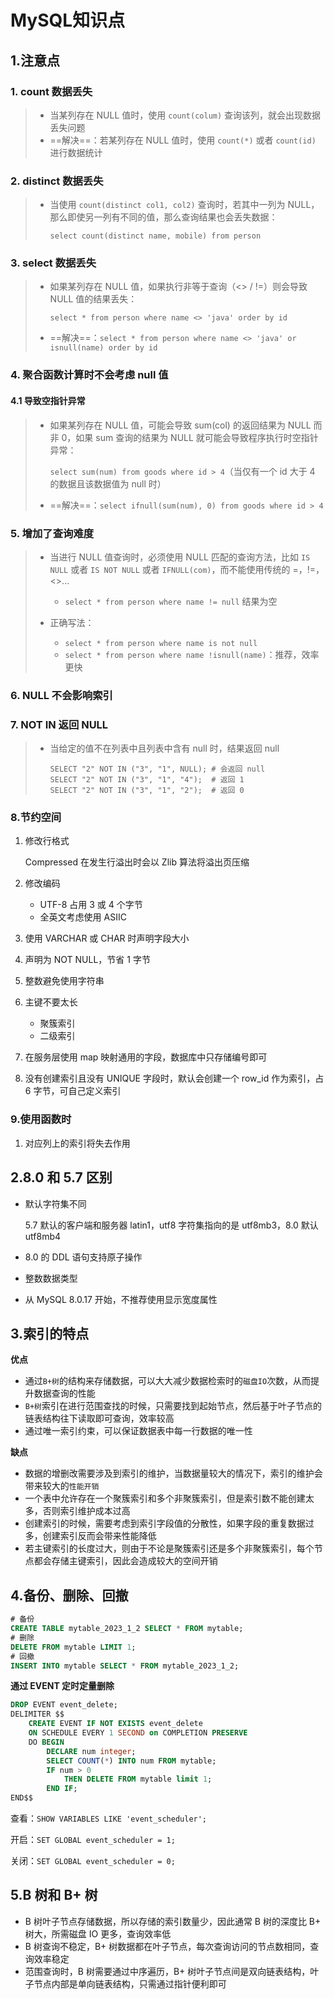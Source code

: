 # MySQL知识点

## 1.注意点

### **1. count 数据丢失**

> - 当某列存在 NULL 值时，使用 `count(colum)` 查询该列，就会出现数据丢失问题
> - ==解决==：若某列存在 NULL 值时，使用 `count(*)` 或者 `count(id)` 进行数据统计
>

### **2. distinct 数据丢失**

> - 当使用 `count(distinct col1, col2)` 查询时，若其中一列为 NULL，那么即使另一列有不同的值，那么查询结果也会丢失数据： 
>
>   `select count(distinct name, mobile) from person`
>

### **3. select 数据丢失**

> - 如果某列存在 NULL 值，如果执行非等于查询（<> / !=）则会导致 NULL 值的结果丢失：
>
>   `select * from person where name <> 'java' order by id`
>
> - ==解决==：`select * from person where name <> 'java' or isnull(name) order by id`
>

### **4. 聚合函数计算时不会考虑 null 值**

#### **4.1 导致空指针异常**

> - 如果某列存在 NULL 值，可能会导致 sum(col) 的返回结果为 NULL 而非 0，如果 sum 查询的结果为 NULL 就可能会导致程序执行时空指针异常：
>
>   `select sum(num) from goods where id > 4`（当仅有一个 id 大于 4 的数据且该数据值为 null 时）
>
> - ==解决==：`select ifnull(sum(num), 0) from goods where id > 4`
>

### **5. 增加了查询难度**

> - 当进行 NULL 值查询时，必须使用 NULL 匹配的查询方法，比如 `IS NULL` 或者 `IS NOT NULL` 或者 `IFNULL(com)`，而不能使用传统的 =，!=，<>...
>   - `select * from person where name != null` 结果为空
>
> - 正确写法：
>   - `select * from person where name is not null`
>   - `select * from person where name !isnull(name)`：推荐，效率更快
>

### **6. NULL 不会影响索引**

### **7. NOT IN 返回 NULL**

> - 当给定的值不在列表中且列表中含有 null 时，结果返回 null
>
>   ```mysql
>   SELECT "2" NOT IN ("3", "1", NULL); # 会返回 null
>   SELECT "2" NOT IN ("3", "1", "4");  # 返回 1
>   SELECT "2" NOT IN ("3", "1", "2");  # 返回 0
>   ```

### **8.节约空间**

1. 修改行格式

   Compressed 在发生行溢出时会以 Zlib 算法将溢出页压缩

2. 修改编码

   - UTF-8 占用 3 或 4 个字节
   - 全英文考虑使用 ASIIC

3. 使用 VARCHAR 或 CHAR 时声明字段大小

3. 声明为 NOT NULL，节省 1 字节

4. 整数避免使用字符串

5. 主键不要太长

   - 聚簇索引
   - 二级索引

7. 在服务层使用 map 映射通用的字段，数据库中只存储编号即可

6. 没有创建索引且没有 UNIQUE 字段时，默认会创建一个 row_id 作为索引，占 6 字节，可自己定义索引

### **9.使用函数时**

1. 对应列上的索引将失去作用

## 2.8.0 和 5.7 区别

- 默认字符集不同

  5.7 默认的客户端和服务器 latin1，utf8 字符集指向的是 utf8mb3，8.0 默认 utf8mb4

- 8.0 的 DDL 语句支持原子操作

- 整数数据类型

- 从 MySQL 8.0.17 开始，不推荐使用显示宽度属性

## 3.索引的特点

**优点**

- 通过`B+树`的结构来存储数据，可以大大减少数据检索时的`磁盘IO`次数，从而提升数据查询的性能
- `B+树`索引在进行范围查找的时候，只需要找到起始节点，然后基于叶子节点的链表结构往下读取即可查询，效率较高
- 通过唯一索引约束，可以保证数据表中每一行数据的唯一性

**缺点**

- 数据的增删改需要涉及到索引的维护，当数据量较大的情况下，索引的维护会带来较大的`性能开销`
- 一个表中允许存在一个聚簇索引和多个非聚簇索引，但是索引数不能创建太多，否则索引维护成本过高
- 创建索引的时候，需要考虑到索引字段值的分散性，如果字段的重复数据过多，创建索引反而会带来性能降低
- 若主键索引的长度过大，则由于不论是聚簇索引还是多个非聚簇索引，每个节点都会存储主键索引，因此会造成较大的空间开销

## 4.备份、删除、回撤

```sql
# 备份
CREATE TABLE mytable_2023_1_2 SELECT * FROM mytable;
# 删除
DELETE FROM mytable LIMIT 1;
# 回撤
INSERT INTO mytable SELECT * FROM mytable_2023_1_2;
```

**通过 EVENT 定时定量删除**

```sql
DROP EVENT event_delete;
DELIMITER $$
	CREATE EVENT IF NOT EXISTS event_delete
	ON SCHEDULE EVERY 1 SECOND on COMPLETION PRESERVE
	DO BEGIN
		DECLARE num integer;
		SELECT COUNT(*) INTO num FROM mytable;
		IF num > 0 
			THEN DELETE FROM mytable limit 1;
		END IF;
END$$
```

查看：`SHOW VARIABLES LIKE 'event_scheduler';`

开启：`SET GLOBAL event_scheduler = 1; `

关闭：`SET GLOBAL event_scheduler = 0;`

## 5.B 树和 B+ 树

- B 树叶子节点存储数据，所以存储的索引数量少，因此通常 B 树的深度比 B+ 树大，所需磁盘 IO 更多，查询效率低
- B 树查询不稳定，B+ 树数据都在叶子节点，每次查询访问的节点数相同，查询效率稳定
- 范围查询时，B 树需要通过中序遍历，B+ 树叶子节点间是双向链表结构，叶子节点内部是单向链表结构，只需通过指针便利即可
